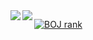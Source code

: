 <img align="left" src="https://github-readme-stats.vercel.app/api?username=kimhm0728&theme=buefy&count_private=true&show_icons=false&disable_animations=true&custom_title=GitHub%20Stats😊"/>

<img align="left" src="https://github-readme-stats.vercel.app/api/top-langs/?username=kimhm0728&layout=compact&card_witdh=300"/> 

[![BOJ rank](http://mazassumnida.wtf/api/generate_badge?boj=kimhm0728)](https://solved.ac/kimhm0728)

